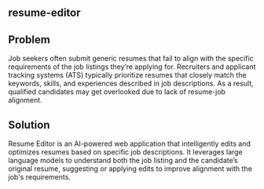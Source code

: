 ## resume-editor

## Problem
Job seekers often submit generic resumes that fail to align with the specific requirements of the job listings they’re applying for. Recruiters and applicant tracking systems (ATS) typically prioritize resumes that closely match the keywords, skills, and experiences described in job descriptions. As a result, qualified candidates may get overlooked due to lack of resume-job alignment.

## Solution
Resume Editor is an AI-powered web application that intelligently edits and optimizes resumes based on specific job descriptions. It leverages large language models to understand both the job listing and the candidate’s original resume, suggesting or applying edits to improve alignment with the job's requirements.
